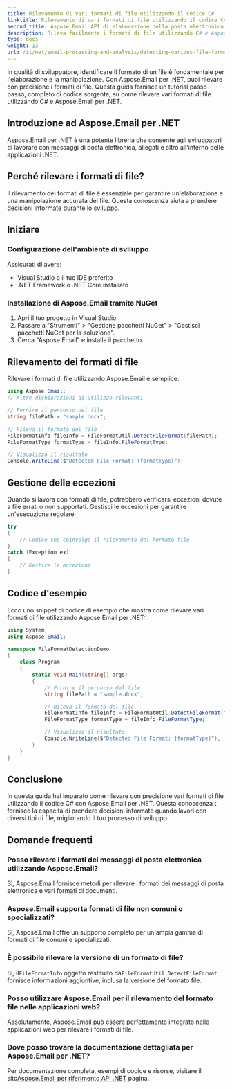 ```yaml
---
title: Rilevamento di vari formati di file utilizzando il codice C#
linktitle: Rilevamento di vari formati di file utilizzando il codice C#
second_title: Aspose.Email API di elaborazione della posta elettronica .NET
description: Rileva facilmente i formati di file utilizzando C# e Aspose.Email per .NET. Guida passo passo ed esempi di codice. Esplora ora!
type: docs
weight: 13
url: /it/net/email-processing-and-analysis/detecting-various-file-formats-using-csharp-code/
---
```


In qualità di sviluppatore, identificare il formato di un file è fondamentale per l'elaborazione e la manipolazione. Con Aspose.Email per .NET, puoi rilevare con precisione i formati di file. Questa guida fornisce un tutorial passo passo, completo di codice sorgente, su come rilevare vari formati di file utilizzando C# e Aspose.Email per .NET.

## Introduzione ad Aspose.Email per .NET

Aspose.Email per .NET è una potente libreria che consente agli sviluppatori di lavorare con messaggi di posta elettronica, allegati e altro all'interno delle applicazioni .NET.

## Perché rilevare i formati di file?

Il rilevamento dei formati di file è essenziale per garantire un'elaborazione e una manipolazione accurata dei file. Questa conoscenza aiuta a prendere decisioni informate durante lo sviluppo.

## Iniziare

### Configurazione dell'ambiente di sviluppo

Assicurati di avere:
- Visual Studio o il tuo IDE preferito
- .NET Framework o .NET Core installato

### Installazione di Aspose.Email tramite NuGet

1. Apri il tuo progetto in Visual Studio.
2. Passare a "Strumenti" > "Gestione pacchetti NuGet" > "Gestisci pacchetti NuGet per la soluzione".
3. Cerca "Aspose.Email" e installa il pacchetto.

## Rilevamento dei formati di file

Rilevare i formati di file utilizzando Aspose.Email è semplice:

```csharp
using Aspose.Email;
// Altre dichiarazioni di utilizzo rilevanti

// Fornire il percorso del file
string filePath = "sample.docx";

// Rileva il formato del file
FileFormatInfo fileInfo = FileFormatUtil.DetectFileFormat(filePath);
FileFormatType formatType = fileInfo.FileFormatType;

// Visualizza il risultato
Console.WriteLine($"Detected File Format: {formatType}");
```

## Gestione delle eccezioni

Quando si lavora con formati di file, potrebbero verificarsi eccezioni dovute a file errati o non supportati. Gestisci le eccezioni per garantire un'esecuzione regolare:

```csharp
try
{
    // Codice che coinvolge il rilevamento del formato file
}
catch (Exception ex)
{
    // Gestire le eccezioni
}
```

## Codice d'esempio

Ecco uno snippet di codice di esempio che mostra come rilevare vari formati di file utilizzando Aspose.Email per .NET:

```csharp
using System;
using Aspose.Email;

namespace FileFormatDetectionDemo
{
    class Program
    {
        static void Main(string[] args)
        {
            // Fornire il percorso del file
            string filePath = "sample.docx";

            // Rileva il formato del file
            FileFormatInfo fileInfo = FileFormatUtil.DetectFileFormat(filePath);
            FileFormatType formatType = fileInfo.FileFormatType;

            // Visualizza il risultato
            Console.WriteLine($"Detected File Format: {formatType}");
        }
    }
}
```

## Conclusione

In questa guida hai imparato come rilevare con precisione vari formati di file utilizzando il codice C# con Aspose.Email per .NET. Questa conoscenza ti fornisce la capacità di prendere decisioni informate quando lavori con diversi tipi di file, migliorando il tuo processo di sviluppo.

## Domande frequenti

### Posso rilevare i formati dei messaggi di posta elettronica utilizzando Aspose.Email?

Sì, Aspose.Email fornisce metodi per rilevare i formati dei messaggi di posta elettronica e vari formati di documenti.

### Aspose.Email supporta formati di file non comuni o specializzati?

Sì, Aspose.Email offre un supporto completo per un'ampia gamma di formati di file comuni e specializzati.

### È possibile rilevare la versione di un formato di file?

 Sì, il`FileFormatInfo` oggetto restituito da`FileFormatUtil.DetectFileFormat` fornisce informazioni aggiuntive, inclusa la versione del formato file.

### Posso utilizzare Aspose.Email per il rilevamento del formato file nelle applicazioni web?

Assolutamente, Aspose.Email può essere perfettamente integrato nelle applicazioni web per rilevare i formati di file.

### Dove posso trovare la documentazione dettagliata per Aspose.Email per .NET?

 Per documentazione completa, esempi di codice e risorse, visitare il sito[Aspose.Email per riferimento API .NET](https://reference.aspose.com/email/net) pagina.